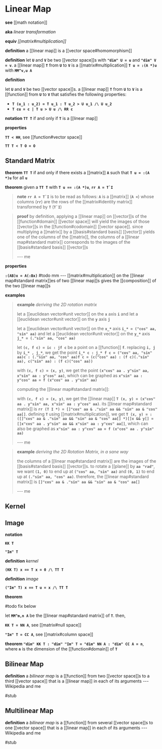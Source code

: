 # Linear Map

**see** [[math notation]]

**aka** _linear transformation_

**equiv** _[[matrix#multiplication]]_

**definition** a [[linear map]] is a [[vector space#homomorphism]]

**definition** let **`U`** and **`V`** be two [[vector space]]s with **`"dim" U = u`** and **`"dim" V = v`**. a [[linear map]] **`T`** from **`U`** to **`V`** is a [[matrix#multiplication]] **`T u = :(A *)u`** with **`MM^v,u A`**

**definition**

let **`U`** and **`V`** be two [[vector space]]s. a [[linear map]] **`T`** from **`U`** to **`V`** is a [[function]] from **`U`** to **`V`** that satisfies the following properties:

- **`T (u_1 : u_2) = T u_1 : T u_2 > U u_1 /\ U u_2`**
- **`T cu = c | T u > U u /\ RR c`**

**notation** **`TT T`** if and only if **`T`** is a [[linear map]]

**properties**

**`TT < HH`**, see [[function#vector space]]

**`TT T < T O = O`**

## Standard Matrix

**theorem** **`TT T`** if and only if there exists a [[matrix]] **`A`** such that **`T u = :(A *)u`** for all **`u`**

**theorem** given a **`TT T`** with **`T u == :(A *)u`**, **``rr A = T`I``**

> **note** **``rr A = T`I``** is to be read as follows: **`A`** is a [[matrix]] (**`A =`**) whose columns (**`rr`**) are the rows of the [[matrix#identity matrix]] transformed by **`T`** (**``T`I``**)

> **proof** by definition, applying a [[linear map]] on [[vector]]s of the [[function#domain]] [[vector space]] will yield the images of those [[vector]]s in the [[function#codomain]] [[vector space]]. since multiplying a [[matrix]] by a [[basis#standard basis]] [[vector]] yields one of the columns of the [[matrix]], the columns of a [[linear map#standard matrix]] corresponds to the images of the [[basis#standard basis]] [[vector]]s
>
> --- me

**properties**

**`:(AB)x = A(:Bx)`** #todo mm --- [[matrix#multiplication]] on the [[linear map#standard matrix]]es of two [[linear map]]s gives the [[composition]] of the two [[linear map]]s

**examples**

> **example** _deriving the 2D rotation matrix_
>
> let a [[euclidean vector#unit vector]] on the **`x`** axis **`i`** and let a [[euclidean vector#unit vector]] on the **`y`** axis **`j`**
>
> let a [[euclidean vector#unit vector]] on the **`x_*`** axis **`i_* = ("cos" aa, "sin" aa)`** and let a [[euclidean vector#unit vector]] on the **`y_*`** axis **`j_* = (."sin" aa, "cos" aa)`**
>
> let **`(c, f c) = ic : jf c`** be a point on a [[function]] **`f`**. replacing **`i, j`** by **`i_* , j_*`**, we get the point **`i_* c : j_* f c = ("cos" aa, "sin" aa)c : (."sin" aa, "cos" aa)f c = (c("cos" aa) : (f c)(."sin" aa), c("sin" aa) : (f c)("cos" aa))`**
>
> with **`(c, f c) = (x, y)`**, we get the point **`(x"cos" aa . y"sin" aa, x"sin" aa : y"cos" aa)`**, which can be graphed as **`x"sin" aa : y"cos" aa = f (x"cos" aa . y"sin" aa)`**
>
> computing the [[linear map#standard matrix]]:
>
> with **`(c, f c) = (x, y)`**, we get the [[linear map]] **`T (x, y) = (x"cos" aa . y"sin" aa, x"sin" aa : y"cos" aa)`**. its [[linear map#standard matrix]] is **`rr (T I *) = []"cos" aa & ."sin" aa && "sin" aa & "cos" aa[]`**. defining **`T`** using [[matrix#multiplication]], we get **`T (x, y) = :([]"cos" aa & ."sin" aa && "sin" aa & "cos" aa[] *)[]x && y[] = []x"cos" aa . y"sin" aa && x"sin" aa : y"cos" aa[]`**, which can also be graphed as **`x"sin" aa : y"cos" aa = f (x"cos" aa . y"sin" aa)`**
>
> --- me

> **example** _deriving the 2D Rotation Matrix, in a sane way_
>
> the columns of a [[linear map#standard matrix]] are the images of the [[basis#standard basis]] [[vector]]s. to rotate a [[plane]] by **`aa "rad"`**, we want **`(1, 0)`** to end up at **`("cos" aa, "sin" aa)`** and **`(0, 1)`** to end up at **`(."sin" aa, "cos" aa)`**. therefore, the [[linear map#standard matrix]] is **`[]"cos" aa & ."sin" aa && "sin" aa & "cos" aa[]`**
>
> --- me

## Kernel

## Image

**notation**

**`KK T`**

**`"Im" T`**

**definition** _kernel_

**`(KK T) x == T x = 0 /\ TT T`**

**definition** _image_

**`("Im" T) x == T u = x /\ TT T`**

**theorem**

#todo fix below

let **`MM^m,n A`** be the [[linear map#standard matrix]] of **`T`**. then,

**`KK T = NN A`**, see [[matrix#null space]]

**`"Im" T = CC A`**, see [[matrix#column space]]

**theorem** **`"dim" KK T : "dim" "Im" T = "dim" NN A : "dim" CC A = n`**, where **`n`** is the dimension of the [[function#domain]] of **`T`**

## Bilinear Map

**definition** a _bilinear map_ is a [[function]] from two [[vector space]]s to a third [[vector space]] that is a [[linear map]] in each of its arguments --- Wikipedia and me

#stub

## Multilinear Map

**definition** a _bilinear map_ is a [[function]] from several [[vector space]]s to one [[vector space]] that is a [[linear map]] in each of its arguments --- Wikipedia and me

#stub
